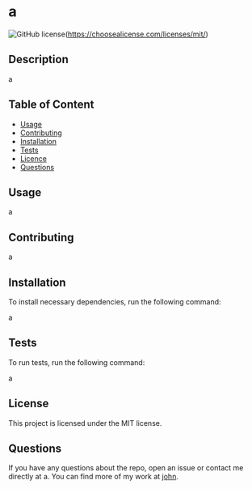 

  # **a**

  ![GitHub license](https://img.shields.io/badge/license-MIT-blue.svg)(https://choosealicense.com/licenses/mit/)
  
  ## Description 
  a

  ## Table of Content

  * [Usage](#usage)
  * [Contributing](#contributing)
  * [Installation](#installation)
  * [Tests](#tests)
  * [Licence](#license)
  * [Questions](#questions)

  ## Usage

  a

  ## Contributing

  a

  ## Installation

  To install necessary dependencies, run the following command:

  a

  ## Tests

  To run tests, run the following command:
  
  a

  ## License

  This project is licensed under the MIT license.

  ## Questions

  If you have any questions about the repo, open an issue or contact me directly at a. You can find more of my work at [john](https://github.com/john/).

